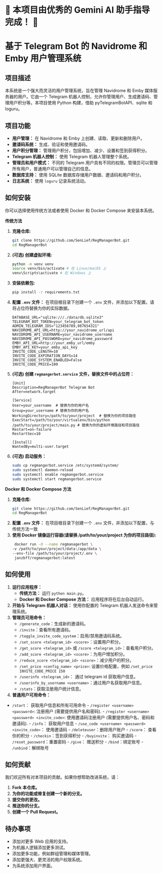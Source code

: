 # 🚀 本项目由优秀的 Gemini AI 助手指导完成！ 🤖

# 基于 Telegram Bot 的 Navidrome 和 Emby 用户管理系统

## 项目描述

本系统是一个强大而灵活的用户管理系统，旨在管理 Navidrome 和 Emby 媒体服务器的用户。它由一个 Telegram 机器人控制，允许你管理用户、生成邀请码、管理用户积分等。本项目使用 Python 构建，借助 pyTelegramBotAPI、sqlite 和 loguru。

## 项目功能

-   **用户管理：** 在 Navidrome 和 Emby 上创建、读取、更新和删除用户。
-   **邀请码系统：** 生成、验证和使用邀请码。
-   **用户积分管理：** 管理用户积分，包括增加、减少、设置和签到获得积分。
-   **Telegram 机器人控制：** 使用 Telegram 机器人管理整个系统。
-   **管理员和用户模式：** 不同的 Telegram 用户具有不同的权限。管理员可以管理所有用户，普通用户可以管理自己的信息。
-   **数据库支持：** 使用 SQLite 数据库存储用户数据、邀请码和用户积分。
-   **日志系统：** 使用 `loguru` 记录系统活动。

## 如何安装

你可以选择使用传统方法或者使用 Docker 和 Docker Compose 来安装本系统。

**传统方法**

1.  **克隆仓库:**
    ```bash
    git clone https://github.com/SenLief/RegManagerBot.git
    cd RegManagerBot
    ```
2.  **(可选) 创建虚拟环境:**
    ```bash
    python -m venv venv
    source venv/bin/activate # 在 Linux/macOS 上
    venv\Scripts\activate # 在 Windows 上
    ```
3.  **安装依赖包:**
    ```bash
    pip install -r requirements.txt
    ```
4.  **配置 `.env` 文件：** 在项目根目录下创建一个 `.env` 文件，并添加以下配置。请将占位符替换为你的实际数据。
    ```
    DATABASE_URL="sqlite:///./data/db.sqlite3"
    TELEGRAM_BOT_TOKEN=your_telegram_bot_token
    ADMIN_TELEGRAM_IDS="123456789,987654321"
    NAVIDROME_API_URL=http://your_navidrome_url/api
    NAVIDROME_API_USERNAME=your_navidrome_username
    NAVIDROME_API_PASSWORD=your_navidrome_password
    EMBY_API_URL=http://your_emby_url/emby
    EMBY_API_KEY=your_emby_api_key
    INVITE_CODE_LENGTH=10
    INVITE_CODE_EXPIRATION_DAYS=14
    INVITE_CODE_SYSTEM_ENABLED=False
    INVITE_CODE_PRICE=100
    ```
5.  **(可选) 创建 `regmangerbot.service` 文件，替换文件中的占位符：**
    ```
    [Unit]
    Description=RegManagerBot Telegram Bot
    After=network.target

    [Service]
    User=your_username  # 替换为你的用户名
    Group=your_username # 替换为你的用户名
    WorkingDirectory=/path/to/your/project  # 替换为你的项目路径
    ExecStart=/path/to/your/virtualenv/bin/python /path/to/your/project/main.py # 替换为你的虚拟环境路径和项目路径
    Restart=on-failure
    RestartSec=10

    [Install]
    WantedBy=multi-user.target
    ```
6.  **(可选) 启动服务：**
    ```bash
    sudo cp regmangerbot.service /etc/systemd/system/
    sudo systemctl daemon-reload
    sudo systemctl enable regmangerbot.service
    sudo systemctl start regmangerbot.service
    ```

**Docker 和 Docker Compose 方法**

1.  **克隆仓库:**
    ```bash
    git clone https://github.com/SenLief/RegManagerBot.git
    cd RegManagerBot
    ```
2.  **配置 `.env` 文件：** 在项目根目录下创建一个 `.env` 文件，并添加以下配置，与传统方法一致
3.  **使用 Docker 镜像运行容器(请替换 /path/to/your/project 为你的项目路径):**
    ```bash
     docker run -d --name regmanagerbot \
    -v /path/to/your/project/data:/app/data \
    --env-file /path/to/your/project/.env \
     janzbff/regmanagerbot:latest
    ```

## 如何使用

1.  **运行应用程序：**
    -   **传统方法：** 运行 `python main.py`。
    -   **Docker 和 Docker Compose 方法：** 应用程序将在后台自动运行。
2.  **开始与 Telegram 机器人对话：** 使用你配置的 Telegram 机器人发送命令来管理系统。
3.  **管理员可用命令：**
    -   `/generate_code`：生成新的邀请码。
    -   `/invite`：查看所有邀请码。
    -   `/toggle_invite_code_system`：启用/禁用邀请码系统。
    -   `/set_score <telegram_id> <score>`：设置用户积分。
    -   `/get_score <telegram_id>` 或 `/score <telegram_id>`：查看用户积分。
    -   `/add_score <telegram_id> <score>`：为用户增加积分。
    -   `/reduce_score <telegram_id> <score>`：减少用户的积分。
    -   `/set_price <config_name> <price>`: 设置价格配置，例如 `/set_price INVITE_CODE_PRICE 150`
    -   `/userinfo <telegram_id>`： 通过 telegram id 获取用户信息。
    -   `/userinfo_by_username <username>`：通过用户名获取用户信息。
    -   `/stats`：获取注册用户统计信息。
4.  **普通用户可用命令：**
   -   `/start`： 获取用户信息和所有可用命令
    - `/register <username> <password>`: 注册用户 (需要提供用户名和密码).
    - `/register <username> <password> <invite_code>`: 使用邀请码注册用户 (需要提供用户名、密码和邀请码).
    -   `/info`： 获取用户信息
    -   `/use_code <username> <password> <invite_code>`： 使用邀请码
    -  `/deleteuser`：删除用户账户
    -   `/score`： 查看你的积分
    -   `/checkin`：签到获得积分
    -  `/buyinvite`： 购买邀请码
    -  `/reset_password`：重置密码
    -   `/give`： 赠送积分
    -  `/bind`：绑定账号
    - `/unbind`：解绑账号

## 如何贡献

我们欢迎所有对本项目的贡献。如果你想帮助改进系统，请：

1.  **Fork 本仓库。**
2.  **为你的功能或修复创建一个新的分支。**
3.  **提交你的更改。**
4.  **推送你的分支。**
5.  **创建一个 Pull Request。**

## 待办事项

-   添加对更多 Web 应用的支持。
-   为机器人逻辑添加更多测试。
-   添加更多功能，例如群组管理和媒体管理。
-   添加更强大、更灵活的用户权限系统。
-   为系统添加用户界面。